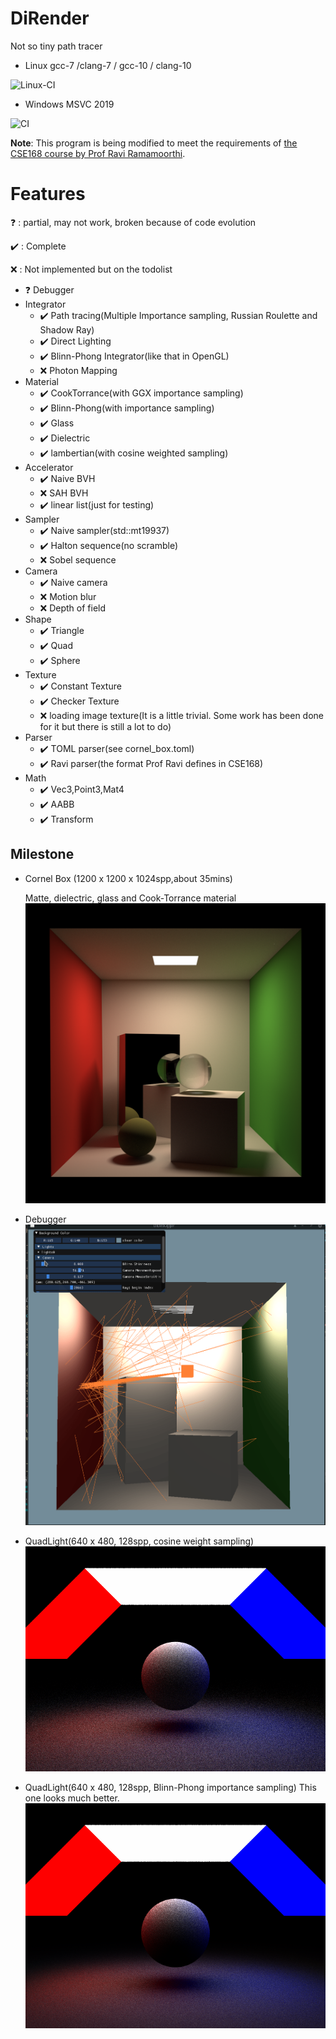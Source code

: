 # DiRender

Not so tiny path tracer

- Linux gcc-7 /clang-7 / gcc-10 / clang-10

![Linux-CI](https://github.com/BlurryLight/DiRender/workflows/Linux-CI/badge.svg?branch=master)

- Windows MSVC 2019

![CI](https://github.com/BlurryLight/DiRender/workflows/CI/badge.svg)

**Note**:
This program is being modified to meet the requirements
of [the CSE168 course by Prof Ravi Ramamoorthi](http://cseweb.ucsd.edu/~viscomp/classes/cse168/sp20/schedule.html).

# Features

:question: : partial, may not work, broken because of code evolution

:heavy_check_mark: : Complete

:x: : Not implemented but on the todolist

- :question: Debugger
- Integrator
    - :heavy_check_mark: Path tracing(Multiple Importance sampling, Russian Roulette and Shadow Ray)
    - :heavy_check_mark: Direct Lighting
    - :heavy_check_mark: Blinn-Phong Integrator(like that in OpenGL)
    - :x: Photon Mapping
- Material
    - :heavy_check_mark: CookTorrance(with GGX importance sampling)
    - :heavy_check_mark: Blinn-Phong(with importance sampling)
    - :heavy_check_mark: Glass
    - :heavy_check_mark: Dielectric
    - :heavy_check_mark: lambertian(with cosine weighted sampling)
- Accelerator
    - :heavy_check_mark: Naive BVH
    - :x: SAH BVH
    - :heavy_check_mark: linear list(just for testing)
- Sampler
    - :heavy_check_mark: Naive sampler(std::mt19937)
    - :heavy_check_mark: Halton sequence(no scramble)
    - :x: Sobel sequence
- Camera
    - :heavy_check_mark: Naive camera
    - :x: Motion blur
    - :x: Depth of field
- Shape
    - :heavy_check_mark: Triangle
    - :heavy_check_mark: Quad
    - :heavy_check_mark: Sphere
- Texture
    - :heavy_check_mark: Constant Texture
    - :heavy_check_mark: Checker Texture
    - :x: loading image texture(It is a little trivial. Some work has been done for it but there is still a lot to do)
- Parser
    - :heavy_check_mark: TOML parser(see cornel_box.toml)
    - :heavy_check_mark: Ravi parser(the format Prof Ravi defines in CSE168)
- Math
    - :heavy_check_mark: Vec3,Point3,Mat4
    - :heavy_check_mark: AABB
    - :heavy_check_mark: Transform

## Milestone

- Cornel Box (1200 x 1200 x 1024spp,about 35mins)

  Matte, dielectric, glass and Cook-Torrance material
  ![cornel_box](images/cornel_box_new.png)

- Debugger
  ![cornel_box debugger](images/debugger.gif)

- QuadLight(640 x 480, 128spp, cosine weight sampling)
  ![quadlight](images/quadlight.png)

- QuadLight(640 x 480, 128spp, Blinn-Phong importance sampling)
  This one looks much better.
  ![quadlight](images/quadlight_with_IS.png)
  


